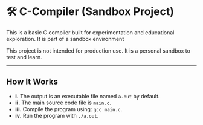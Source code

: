 # 🛠️ C-Compiler (Sandbox Project)

This is a basic C compiler built for experimentation and educational exploration.
It is part of a sandbox environment

 This project is not intended for production use. It is a personal sandbox to test and learn.

---

##  How It Works

- **i.** The output is an executable file named `a.out` by default.
- **ii.** The main source code file is `main.c`.
- **iii.** Compile the program using:  `gcc main.c`.
- **iv.** Run the program with   `./a.out`.
